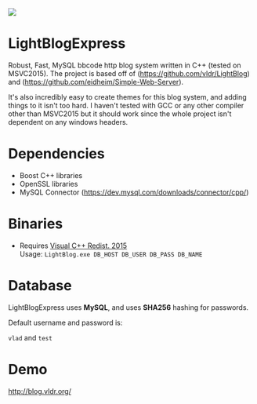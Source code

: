 <img src="http://cdn.vldr.org/C9Jd9H.png" />

# LightBlogExpress
Robust, Fast, MySQL bbcode http blog system written in C++ (tested on MSVC2015). The project is based off of (https://github.com/vldr/LightBlog) and (https://github.com/eidheim/Simple-Web-Server).

It's also incredibly easy to create themes for this blog system, and adding things to it isn't too hard.
I haven't tested with GCC or any other compiler other than MSVC2015 but it should work since the whole project isn't dependent on any windows headers.

# Dependencies
* Boost C++ libraries
* OpenSSL libraries
* MySQL Connector (https://dev.mysql.com/downloads/connector/cpp/)

# Binaries
- Requires <a href="https://www.microsoft.com/en-ca/download/details.aspx?id=48145">Visual C++ Redist. 2015</a><br>
Usage: `LightBlog.exe DB_HOST DB_USER DB_PASS DB_NAME`

# Database
LightBlogExpress uses <b>MySQL</b>, and uses <b>SHA256</b> hashing for passwords.

Default username and password is:

`vlad` and `test`

# Demo 
http://blog.vldr.org/


